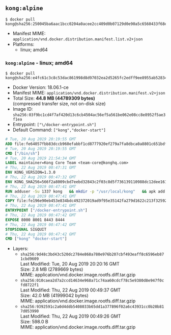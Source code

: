 ## `kong:alpine`

```console
$ docker pull kong@sha256:250045ba6aac1bcc0204a0acee2cc409d0b07129d0e90a5c6560433f68e4dbd8
```

-	Manifest MIME: `application/vnd.docker.distribution.manifest.list.v2+json`
-	Platforms:
	-	linux; amd64

### `kong:alpine` - linux; amd64

```console
$ docker pull kong@sha256:e4fc61c3c8c53dac861998d8d97032ea2d5265fc2edff9ee8955ab52834119d5
```

-	Docker Version: 18.06.1-ce
-	Manifest MIME: `application/vnd.docker.distribution.manifest.v2+json`
-	Total Size: **44.8 MB (44789309 bytes)**  
	(compressed transfer size, not on-disk size)
-	Image ID: `sha256:03f9bc1cd4f7af420d13c6cb4504ac56ef5a561be062e08cc8e8952f5ae3f1ea`
-	Entrypoint: `["\/docker-entrypoint.sh"]`
-	Default Command: `["kong","docker-start"]`

```dockerfile
# Tue, 20 Aug 2019 20:19:55 GMT
ADD file:fe64057fbb83dccb960efabbf1cd8777920ef279a7fa8dbca0a8801c651bdf7c in / 
# Tue, 20 Aug 2019 20:19:55 GMT
CMD ["/bin/sh"]
# Tue, 20 Aug 2019 21:54:34 GMT
LABEL maintainer=Kong Core Team <team-core@konghq.com>
# Thu, 22 Aug 2019 00:47:31 GMT
ENV KONG_VERSION=1.3.0
# Thu, 22 Aug 2019 00:47:32 GMT
ENV KONG_SHA256=566f2a8009cbd7eebd32843c2f03c8d5f736139110988dc12dee161046428112
# Thu, 22 Aug 2019 00:47:41 GMT
RUN adduser -Su 1337 kong 	&& mkdir -p "/usr/local/kong" 	&& apk add --no-cache --virtual .build-deps wget tar ca-certificates 	&& apk add --no-cache libgcc openssl pcre perl tzdata curl libcap su-exec zip 	&& wget -O kong.tar.gz "https://bintray.com/kong/kong-alpine-tar/download_file?file_path=kong-$KONG_VERSION.amd64.apk.tar.gz" 	&& echo "$KONG_SHA256 *kong.tar.gz" | sha256sum -c - 	&& tar -xzf kong.tar.gz -C /tmp 	&& rm -f kong.tar.gz 	&& cp -R /tmp/usr / 	&& rm -rf /tmp/usr 	&& cp -R /tmp/etc / 	&& rm -rf /tmp/etc 	&& apk del .build-deps 	&& chown -R kong:0 /usr/local/kong 	&& chmod -R g=u /usr/local/kong
# Thu, 22 Aug 2019 00:47:41 GMT
COPY file:fe196e90eb453e834bdc492372019ad9f95e35142fa279d1622c213f32592fe9 in /docker-entrypoint.sh 
# Thu, 22 Aug 2019 00:47:41 GMT
ENTRYPOINT ["/docker-entrypoint.sh"]
# Thu, 22 Aug 2019 00:47:42 GMT
EXPOSE 8000 8001 8443 8444
# Thu, 22 Aug 2019 00:47:42 GMT
STOPSIGNAL SIGQUIT
# Thu, 22 Aug 2019 00:47:42 GMT
CMD ["kong" "docker-start"]
```

-	Layers:
	-	`sha256:9d48c3bd43c520dc2784e868a780e976b207cbf493eaff8c6596eb871cbd9609`  
		Last Modified: Tue, 20 Aug 2019 20:20:16 GMT  
		Size: 2.8 MB (2789669 bytes)  
		MIME: application/vnd.docker.image.rootfs.diff.tar.gzip
	-	`sha256:010caea2d7a2ccd14634e968a71c74aa60cdcf78c5e9380d8e947f0cfd8722f1`  
		Last Modified: Thu, 22 Aug 2019 00:49:37 GMT  
		Size: 42.0 MB (41999042 bytes)  
		MIME: application/vnd.docker.image.rootfs.diff.tar.gzip
	-	`sha256:9392591c2a0d4ddb5408033b65dd1a377896f02a6c43931cc0b20b817d053990`  
		Last Modified: Thu, 22 Aug 2019 00:49:26 GMT  
		Size: 598.0 B  
		MIME: application/vnd.docker.image.rootfs.diff.tar.gzip

